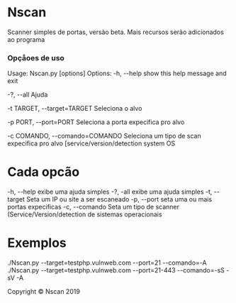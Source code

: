 # Nscan
Scanner simples de portas, versão beta. Mais recursos serão adicionados ao programa


### Opçåoes de uso

Usage: Nscan.py [options]
                                                                      Options:                                                                -h, --help            show this help message and exit

  -?, --all             Ajuda

  -t TARGET, --target=TARGET
                        Seleciona o alvo

  -p PORT, --port=PORT  Seleciona a porta expecifica pro alvo

  -c COMANDO, --comando=COMANDO
                        Seleciona um tipo de scan expecifica pro alvo
                        [service/version/detection system OS




# Cada opcão

-h, --help 	exibe uma ajuda simples
-?, -all 	exibe uma ajuda simples
-t, --target 	Seta um IP ou site a ser escaneado
-p, --port 	seta uma ou mais portas expecificas
-c, --comando	Seta um tipo de scanner (Service/Version/detection de sistemas operacionais



# Exemplos

./Nscan.py --target=testphp.vulnweb.com --port=21 --comando=-A
./Nscan.py --target=testphp.vulnweb.com --port=21-443 --comando=-sS -sV -A


Copyright © Nscan 2019
